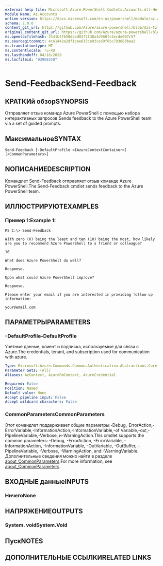 ```yaml
---
external help file: Microsoft.Azure.PowerShell.Cmdlets.Accounts.dll-Help.xml
Module Name: Az.Accounts
online version: https://docs.microsoft.com/en-us/powershell/module/az.accounts/send-feedback
schema: 2.0.0
content_git_url: https://github.com/Azure/azure-powershell/blob/Azs-tzl/src/Accounts/Accounts/help/Send-Feedback.md
original_content_git_url: https://github.com/Azure/azure-powershell/blob/Azs-tzl/src/Accounts/Accounts/help/Send-Feedback.md
ms.openlocfilehash: 2541b4fb50decd83f2130a2d960fc4ecde007c57
ms.sourcegitcommit: 4c61442a2df1cee633ce93cad9f6bc793803baa2
ms.translationtype: MT
ms.contentlocale: ru-RU
ms.lasthandoff: 04/16/2020
ms.locfileid: "93909350"
---
```

# <span data-ttu-id="e7477-101">Send-Feedback</span><span class="sxs-lookup"><span data-stu-id="e7477-101">Send-Feedback</span></span>

## <span data-ttu-id="e7477-102">КРАТКИй обзор</span><span class="sxs-lookup"><span data-stu-id="e7477-102">SYNOPSIS</span></span>
<span data-ttu-id="e7477-103">Отправляет отзыв команде Azure PowerShell с помощью набора интерактивных запросов.</span><span class="sxs-lookup"><span data-stu-id="e7477-103">Sends feedback to the Azure PowerShell team via a set of guided prompts.</span></span>

## <span data-ttu-id="e7477-104">Максимальное</span><span class="sxs-lookup"><span data-stu-id="e7477-104">SYNTAX</span></span>

```
Send-Feedback [-DefaultProfile <IAzureContextContainer>] [<CommonParameters>]
```

## <span data-ttu-id="e7477-105">NОПИСАНИЕ</span><span class="sxs-lookup"><span data-stu-id="e7477-105">DESCRIPTION</span></span>
<span data-ttu-id="e7477-106">Командлет Send-Feedback отправляет отзыв команде Azure PowerShell.</span><span class="sxs-lookup"><span data-stu-id="e7477-106">The Send-Feedback cmdlet sends feedback to the Azure PowerShell team.</span></span>

## <span data-ttu-id="e7477-107">ИЛЛЮСТРИРУЮТ</span><span class="sxs-lookup"><span data-stu-id="e7477-107">EXAMPLES</span></span>

### <span data-ttu-id="e7477-108">Пример 1:</span><span class="sxs-lookup"><span data-stu-id="e7477-108">Example 1:</span></span>
```
PS C:\> Send-Feedback

With zero (0) being the least and ten (10) being the most, how likely are you to recommend Azure PowerShell to a friend or colleague?

10

What does Azure PowerShell do well?

Response.

Upon what could Azure PowerShell improve?

Response.

Please enter your email if you are interested in providing follow up information:

your@email.com
```

## <span data-ttu-id="e7477-109">ПАРАМЕТРЫ</span><span class="sxs-lookup"><span data-stu-id="e7477-109">PARAMETERS</span></span>

### <span data-ttu-id="e7477-110">-DefaultProfile</span><span class="sxs-lookup"><span data-stu-id="e7477-110">-DefaultProfile</span></span>
<span data-ttu-id="e7477-111">Учетные данные, клиент и подписка, используемые для связи с Azure.</span><span class="sxs-lookup"><span data-stu-id="e7477-111">The credentials, tenant, and subscription used for communication with azure.</span></span>

```yaml
Type: Microsoft.Azure.Commands.Common.Authentication.Abstractions.Core.IAzureContextContainer
Parameter Sets: (All)
Aliases: AzContext, AzureRmContext, AzureCredential

Required: False
Position: Named
Default value: None
Accept pipeline input: False
Accept wildcard characters: False
```

### <span data-ttu-id="e7477-112">CommonParameters</span><span class="sxs-lookup"><span data-stu-id="e7477-112">CommonParameters</span></span>
<span data-ttu-id="e7477-113">Этот командлет поддерживает общие параметры:-Debug,-ErrorAction,-ErrorVariable,-InformationAction,-InformationVariable,-of Variable,-out,-PipelineVariable,-Verbose, и-WarningAction.</span><span class="sxs-lookup"><span data-stu-id="e7477-113">This cmdlet supports the common parameters: -Debug, -ErrorAction, -ErrorVariable, -InformationAction, -InformationVariable, -OutVariable, -OutBuffer, -PipelineVariable, -Verbose, -WarningAction, and -WarningVariable.</span></span> <span data-ttu-id="e7477-114">Дополнительные сведения можно найти в разделе [about_CommonParameters](http://go.microsoft.com/fwlink/?LinkID=113216).</span><span class="sxs-lookup"><span data-stu-id="e7477-114">For more information, see [about_CommonParameters](http://go.microsoft.com/fwlink/?LinkID=113216).</span></span>

## <span data-ttu-id="e7477-115">ВХОДНЫЕ данные</span><span class="sxs-lookup"><span data-stu-id="e7477-115">INPUTS</span></span>

### <span data-ttu-id="e7477-116">Ничего</span><span class="sxs-lookup"><span data-stu-id="e7477-116">None</span></span>

## <span data-ttu-id="e7477-117">НАПРЯЖЕНИЕ</span><span class="sxs-lookup"><span data-stu-id="e7477-117">OUTPUTS</span></span>

### <span data-ttu-id="e7477-118">System. void</span><span class="sxs-lookup"><span data-stu-id="e7477-118">System.Void</span></span>

## <span data-ttu-id="e7477-119">Пуск</span><span class="sxs-lookup"><span data-stu-id="e7477-119">NOTES</span></span>

## <span data-ttu-id="e7477-120">ДОПОЛНИТЕЛЬНЫЕ ССЫЛКИ</span><span class="sxs-lookup"><span data-stu-id="e7477-120">RELATED LINKS</span></span>
